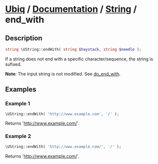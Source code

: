[Ubiq](https://github.com/Pixel418/Ubiq#readme) / [Documentation](../index.md#readme) / [String](../index.md#string) / end_with
======


Description
-------- 

```php
string \UString::endWith( string $haystack, string $needle );
```

If a string does not end with a specific character/sequence, the string is sufixed.

**Note**: The input string is not modified. See [do_end_with](./do_end_with.md#readme).



Examples
--------

### Example 1

```php
\UString::endWith( 'http://www.example.com', '/' );
```
Returns 'http://www.example.com/'.

### Example 2

```php
\UString::endWith( 'http://www.example.com/', '/' );
```
Returns 'http://www.example.com/'.
